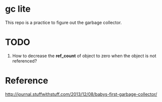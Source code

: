 # gc lite
This repo is a practice to figure out the garbage collector.

# TODO
1. How to decrease the **ref_count** of object to zero when the object is not referenced?

# Reference
http://journal.stuffwithstuff.com/2013/12/08/babys-first-garbage-collector/